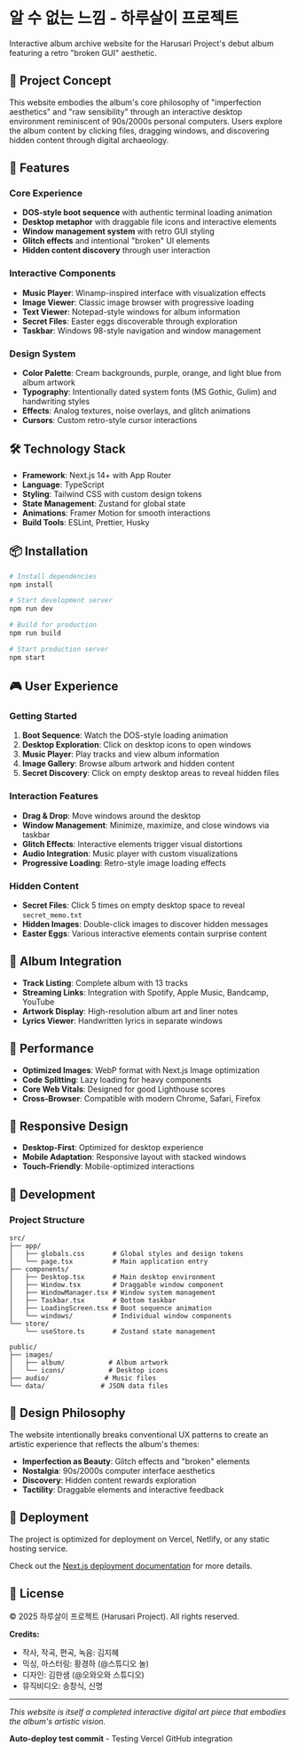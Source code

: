 # 알 수 없는 느낌 - 하루살이 프로젝트

Interactive album archive website for the Harusari Project's debut album featuring a retro "broken GUI" aesthetic.

## 🎨 Project Concept

This website embodies the album's core philosophy of "imperfection aesthetics" and "raw sensibility" through an interactive desktop environment reminiscent of 90s/2000s personal computers. Users explore the album content by clicking files, dragging windows, and discovering hidden content through digital archaeology.

## 🚀 Features

### Core Experience
- **DOS-style boot sequence** with authentic terminal loading animation
- **Desktop metaphor** with draggable file icons and interactive elements
- **Window management system** with retro GUI styling
- **Glitch effects** and intentional "broken" UI elements
- **Hidden content discovery** through user interaction

### Interactive Components
- **Music Player**: Winamp-inspired interface with visualization effects
- **Image Viewer**: Classic image browser with progressive loading
- **Text Viewer**: Notepad-style windows for album information
- **Secret Files**: Easter eggs discoverable through exploration
- **Taskbar**: Windows 98-style navigation and window management

### Design System
- **Color Palette**: Cream backgrounds, purple, orange, and light blue from album artwork
- **Typography**: Intentionally dated system fonts (MS Gothic, Gulim) and handwriting styles
- **Effects**: Analog textures, noise overlays, and glitch animations
- **Cursors**: Custom retro-style cursor interactions

## 🛠️ Technology Stack

- **Framework**: Next.js 14+ with App Router
- **Language**: TypeScript
- **Styling**: Tailwind CSS with custom design tokens
- **State Management**: Zustand for global state
- **Animations**: Framer Motion for smooth interactions
- **Build Tools**: ESLint, Prettier, Husky

## 📦 Installation

```bash
# Install dependencies
npm install

# Start development server
npm run dev

# Build for production
npm run build

# Start production server
npm start
```

## 🎮 User Experience

### Getting Started
1. **Boot Sequence**: Watch the DOS-style loading animation
2. **Desktop Exploration**: Click on desktop icons to open windows
3. **Music Player**: Play tracks and view album information
4. **Image Gallery**: Browse album artwork and hidden content
5. **Secret Discovery**: Click on empty desktop areas to reveal hidden files

### Interaction Features
- **Drag & Drop**: Move windows around the desktop
- **Window Management**: Minimize, maximize, and close windows via taskbar
- **Glitch Effects**: Interactive elements trigger visual distortions
- **Audio Integration**: Music player with custom visualizations
- **Progressive Loading**: Retro-style image loading effects

### Hidden Content
- **Secret Files**: Click 5 times on empty desktop space to reveal `secret_memo.txt`
- **Hidden Images**: Double-click images to discover hidden messages
- **Easter Eggs**: Various interactive elements contain surprise content

## 🎵 Album Integration

- **Track Listing**: Complete album with 13 tracks
- **Streaming Links**: Integration with Spotify, Apple Music, Bandcamp, YouTube
- **Artwork Display**: High-resolution album art and liner notes
- **Lyrics Viewer**: Handwritten lyrics in separate windows

## 🎯 Performance

- **Optimized Images**: WebP format with Next.js Image optimization
- **Code Splitting**: Lazy loading for heavy components
- **Core Web Vitals**: Designed for good Lighthouse scores
- **Cross-Browser**: Compatible with modern Chrome, Safari, Firefox

## 📱 Responsive Design

- **Desktop-First**: Optimized for desktop experience
- **Mobile Adaptation**: Responsive layout with stacked windows
- **Touch-Friendly**: Mobile-optimized interactions

## 🔧 Development

### Project Structure
```
src/
├── app/
│   ├── globals.css       # Global styles and design tokens
│   └── page.tsx          # Main application entry
├── components/
│   ├── Desktop.tsx       # Main desktop environment
│   ├── Window.tsx        # Draggable window component
│   ├── WindowManager.tsx # Window system management
│   ├── Taskbar.tsx       # Bottom taskbar
│   ├── LoadingScreen.tsx # Boot sequence animation
│   └── windows/          # Individual window components
└── store/
    └── useStore.ts       # Zustand state management

public/
├── images/
│   ├── album/           # Album artwork
│   └── icons/           # Desktop icons
├── audio/              # Music files
└── data/              # JSON data files
```

## 🎨 Design Philosophy

The website intentionally breaks conventional UX patterns to create an artistic experience that reflects the album's themes:

- **Imperfection as Beauty**: Glitch effects and "broken" elements
- **Nostalgia**: 90s/2000s computer interface aesthetics  
- **Discovery**: Hidden content rewards exploration
- **Tactility**: Draggable elements and interactive feedback

## 🚀 Deployment

The project is optimized for deployment on Vercel, Netlify, or any static hosting service.

Check out the [Next.js deployment documentation](https://nextjs.org/docs/app/building-your-application/deploying) for more details.

## 📄 License

© 2025 하루살이 프로젝트 (Harusari Project). All rights reserved.

**Credits:**
- 작사, 작곡, 편곡, 녹음: 김지혜
- 믹싱, 마스터링: 황경하 (@스튜디오 놀)
- 디자인: 김한샘 (@오와오와 스튜디오)
- 뮤직비디오: 송창식, 신명

---

*This website is itself a completed interactive digital art piece that embodies the album's artistic vision.*

**Auto-deploy test commit** - Testing Vercel GitHub integration
